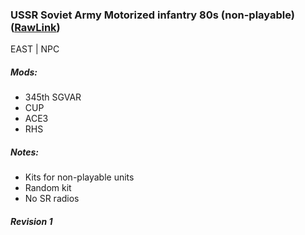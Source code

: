 ### USSR Soviet Army Motorized infantry 80s (non-playable)  ([RawLink](https://raw.githubusercontent.com/rempopo/Gear_Kits_Collection/master/East/USSR%20SA%20Motorized%20NPC/Kit%20USSR%20SA%20Motorized%20NPC.sqf))
EAST | NPC
<br />
<img src="" />

##### Mods:
- 345th SGVAR
- CUP
- ACE3
- RHS

##### Notes:
- Kits for non-playable units
- Random kit
- No SR radios

##### Revision 1
